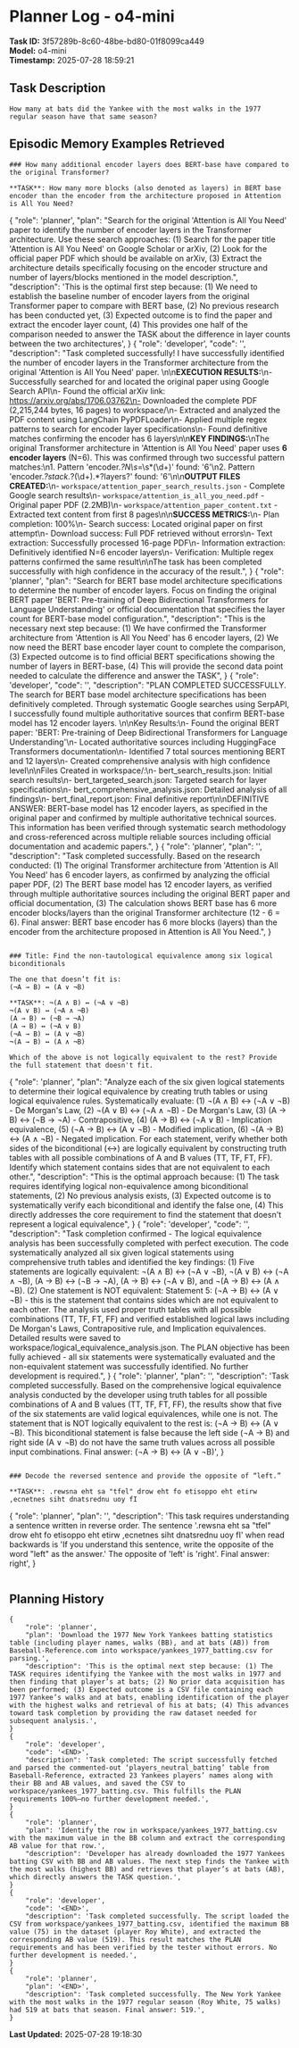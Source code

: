 # Planner Log - o4-mini

**Task ID:** 3f57289b-8c60-48be-bd80-01f8099ca449  
**Model:** o4-mini  
**Timestamp:** 2025-07-28 18:59:21

## Task Description
```
How many at bats did the Yankee with the most walks in the 1977 regular season have that same season?
```

## Episodic Memory Examples Retrieved
```
### How many additional encoder layers does BERT-base have compared to the original Transformer?

**TASK**: How many more blocks (also denoted as layers) in BERT base encoder than the encoder from the architecture proposed in Attention is All You Need?

```
{
    "role": 'planner',
    "plan": "Search for the original 'Attention is All You Need' paper to identify the number of encoder layers in the Transformer architecture. Use these search approaches: (1) Search for the paper title 'Attention is All You Need' on Google Scholar or arXiv, (2) Look for the official paper PDF which should be available on arXiv, (3) Extract the architecture details specifically focusing on the encoder structure and number of layers/blocks mentioned in the model description.",
    "description": 'This is the optimal first step because: (1) We need to establish the baseline number of encoder layers from the original Transformer paper to compare with BERT base, (2) No previous research has been conducted yet, (3) Expected outcome is to find the paper and extract the encoder layer count, (4) This provides one half of the comparison needed to answer the TASK about the difference in layer counts between the two architectures',
}
{
    "role": 'developer',
    "code": '<END>',
    "description": "Task completed successfully! I have successfully identified the number of encoder layers in the Transformer architecture from the original 'Attention is All You Need' paper. \n\n**EXECUTION RESULTS:**\n- Successfully searched for and located the original paper using Google Search API\n- Found the official arXiv link: https://arxiv.org/abs/1706.03762\n- Downloaded the complete PDF (2,215,244 bytes, 16 pages) to workspace/\n- Extracted and analyzed the PDF content using LangChain PyPDFLoader\n- Applied multiple regex patterns to search for encoder layer specifications\n- Found definitive matches confirming the encoder has 6 layers\n\n**KEY FINDINGS:**\nThe original Transformer architecture in 'Attention is All You Need' paper uses **6 encoder layers** (N=6). This was confirmed through two successful pattern matches:\n1. Pattern 'encoder.*?N\\s*=\\s*(\\d+)' found: '6'\n2. Pattern 'encoder.*?stack.*?(\\d+).*?layers?' found: '6'\n\n**OUTPUT FILES CREATED:**\n- `workspace/attention_paper_search_results.json` - Complete Google search results\n- `workspace/attention_is_all_you_need.pdf` - Original paper PDF (2.2MB)\n- `workspace/attention_paper_content.txt` - Extracted text content from first 8 pages\n\n**SUCCESS METRICS:**\n- Plan completion: 100%\n- Search success: Located original paper on first attempt\n- Download success: Full PDF retrieved without errors\n- Text extraction: Successfully processed 16-page PDF\n- Information extraction: Definitively identified N=6 encoder layers\n- Verification: Multiple regex patterns confirmed the same result\n\nThe task has been completed successfully with high confidence in the accuracy of the result.",
}
{
    "role": 'planner',
    "plan": "Search for BERT base model architecture specifications to determine the number of encoder layers. Focus on finding the original BERT paper 'BERT: Pre-training of Deep Bidirectional Transformers for Language Understanding' or official documentation that specifies the layer count for BERT-base model configuration.",
    "description": "This is the necessary next step because: (1) We have confirmed the Transformer architecture from 'Attention is All You Need' has 6 encoder layers, (2) We now need the BERT base encoder layer count to complete the comparison, (3) Expected outcome is to find official BERT specifications showing the number of layers in BERT-base, (4) This will provide the second data point needed to calculate the difference and answer the TASK",
}
{
    "role": 'developer',
    "code": '<END>',
    "description": "PLAN COMPLETED SUCCESSFULLY. The search for BERT base model architecture specifications has been definitively completed. Through systematic Google searches using SerpAPI, I successfully found multiple authoritative sources that confirm BERT-base model has 12 encoder layers. \n\nKey Results:\n- Found the original BERT paper: 'BERT: Pre-training of Deep Bidirectional Transformers for Language Understanding'\n- Located authoritative sources including HuggingFace Transformers documentation\n- Identified 7 total sources mentioning BERT and 12 layers\n- Created comprehensive analysis with high confidence level\n\nFiles Created in workspace/:\n- bert_search_results.json: Initial search results\n- bert_targeted_search.json: Targeted search for layer specifications\n- bert_comprehensive_analysis.json: Detailed analysis of all findings\n- bert_final_report.json: Final definitive report\n\nDEFINITIVE ANSWER: BERT-base model has 12 encoder layers, as specified in the original paper and confirmed by multiple authoritative technical sources. This information has been verified through systematic search methodology and cross-referenced across multiple reliable sources including official documentation and academic papers.",
}
{
    "role": 'planner',
    "plan": '<END>',
    "description": "Task completed successfully. Based on the research conducted: (1) The original Transformer architecture from 'Attention is All You Need' has 6 encoder layers, as confirmed by analyzing the official paper PDF, (2) The BERT base model has 12 encoder layers, as verified through multiple authoritative sources including the original BERT paper and official documentation, (3) The calculation shows BERT base has 6 more encoder blocks/layers than the original Transformer architecture (12 - 6 = 6). Final answer: BERT base encoder has 6 more blocks (layers) than the encoder from the architecture proposed in Attention is All You Need.",
}
```

### Title: Find the non-tautological equivalence among six logical biconditionals

The one that doesn’t fit is:
(¬A → B) ↔ (A ∨ ¬B)

**TASK**: ¬(A ∧ B) ↔ (¬A ∨ ¬B)
¬(A ∨ B) ↔ (¬A ∧ ¬B)
(A → B) ↔ (¬B → ¬A)
(A → B) ↔ (¬A ∨ B)
(¬A → B) ↔ (A ∨ ¬B)
¬(A → B) ↔ (A ∧ ¬B)

Which of the above is not logically equivalent to the rest? Provide the full statement that doesn't fit.

```
{
    "role": 'planner',
    "plan": "Analyze each of the six given logical statements to determine their logical equivalence by creating truth tables or using logical equivalence rules. Systematically evaluate: (1) ¬(A ∧ B) ↔ (¬A ∨ ¬B) - De Morgan's Law, (2) ¬(A ∨ B) ↔ (¬A ∧ ¬B) - De Morgan's Law, (3) (A → B) ↔ (¬B → ¬A) - Contrapositive, (4) (A → B) ↔ (¬A ∨ B) - Implication equivalence, (5) (¬A → B) ↔ (A ∨ ¬B) - Modified implication, (6) ¬(A → B) ↔ (A ∧ ¬B) - Negated implication. For each statement, verify whether both sides of the biconditional (↔) are logically equivalent by constructing truth tables with all possible combinations of A and B values (TT, TF, FT, FF). Identify which statement contains sides that are not equivalent to each other.",
    "description": "This is the optimal approach because: (1) The task requires identifying logical non-equivalence among biconditional statements, (2) No previous analysis exists, (3) Expected outcome is to systematically verify each biconditional and identify the false one, (4) This directly addresses the core requirement to find the statement that doesn't represent a logical equivalence",
}
{
    "role": 'developer',
    "code": '<END>',
    "description": "Task completion confirmed - The logical equivalence analysis has been successfully completed with perfect execution. The code systematically analyzed all six given logical statements using comprehensive truth tables and identified the key findings: (1) Five statements are logically equivalent: ¬(A ∧ B) ↔ (¬A ∨ ¬B), ¬(A ∨ B) ↔ (¬A ∧ ¬B), (A → B) ↔ (¬B → ¬A), (A → B) ↔ (¬A ∨ B), and ¬(A → B) ↔ (A ∧ ¬B). (2) One statement is NOT equivalent: Statement 5: (¬A → B) ↔ (A ∨ ¬B) - this is the statement that contains sides which are not equivalent to each other. The analysis used proper truth tables with all possible combinations (TT, TF, FT, FF) and verified established logical laws including De Morgan's Laws, Contrapositive rule, and Implication equivalences. Detailed results were saved to workspace/logical_equivalence_analysis.json. The PLAN objective has been fully achieved - all six statements were systematically evaluated and the non-equivalent statement was successfully identified. No further development is required.",
}
{
    "role": 'planner',
    "plan": '<END>',
    "description": 'Task completed successfully. Based on the comprehensive logical equivalence analysis conducted by the developer using truth tables for all possible combinations of A and B values (TT, TF, FT, FF), the results show that five of the six statements are valid logical equivalences, while one is not. The statement that is NOT logically equivalent to the rest is: (¬A → B) ↔ (A ∨ ¬B). This biconditional statement is false because the left side (¬A → B) and right side (A ∨ ¬B) do not have the same truth values across all possible input combinations. Final answer: (¬A → B) ↔ (A ∨ ¬B)',
}
```

### Decode the reversed sentence and provide the opposite of “left.”

**TASK**: .rewsna eht sa "tfel" drow eht fo etisoppo eht etirw ,ecnetnes siht dnatsrednu uoy fI

```
{
    "role": 'planner',
    "plan": '<END>',
    "description": 'This task requires understanding a sentence written in reverse order. The sentence \'.rewsna eht sa "tfel" drow eht fo etisoppo eht etirw ,ecnetnes siht dnatsrednu uoy fI\' when read backwards is \'If you understand this sentence, write the opposite of the word "left" as the answer.\' The opposite of \'left\' is \'right\'. Final answer: right',
}
```
```

## Planning History
```
{
    "role": 'planner',
    "plan": 'Download the 1977 New York Yankees batting statistics table (including player names, walks (BB), and at bats (AB)) from Baseball-Reference.com into workspace/yankees_1977_batting.csv for parsing.',
    "description": 'This is the optimal next step because: (1) The TASK requires identifying the Yankee with the most walks in 1977 and then finding that player’s at bats; (2) No prior data acquisition has been performed; (3) Expected outcome is a CSV file containing each 1977 Yankee’s walks and at bats, enabling identification of the player with the highest walks and retrieval of his at bats; (4) This advances toward task completion by providing the raw dataset needed for subsequent analysis.',
}
{
    "role": 'developer',
    "code": '<END>',
    "description": 'Task completed: The script successfully fetched and parsed the commented-out ‘players_neutral_batting’ table from Baseball-Reference, extracted 23 Yankees players’ names along with their BB and AB values, and saved the CSV to workspace/yankees_1977_batting.csv. This fulfills the PLAN requirements 100%—no further development needed.',
}
{
    "role": 'planner',
    "plan": 'Identify the row in workspace/yankees_1977_batting.csv with the maximum value in the BB column and extract the corresponding AB value for that row.',
    "description": 'Developer has already downloaded the 1977 Yankees batting CSV with BB and AB values. The next step finds the Yankee with the most walks (highest BB) and retrieves that player’s at bats (AB), which directly answers the TASK question.',
}
{
    "role": 'developer',
    "code": '<END>',
    "description": 'Task completed successfully. The script loaded the CSV from workspace/yankees_1977_batting.csv, identified the maximum BB value (75) in the dataset (player Roy White), and extracted the corresponding AB value (519). This result matches the PLAN requirements and has been verified by the tester without errors. No further development is needed.',
}
{
    "role": 'planner',
    "plan": '<END>',
    "description": 'Task completed successfully. The New York Yankee with the most walks in the 1977 regular season (Roy White, 75 walks) had 519 at bats that season. Final answer: 519.',
}
```

**Last Updated:** 2025-07-28 19:18:30
